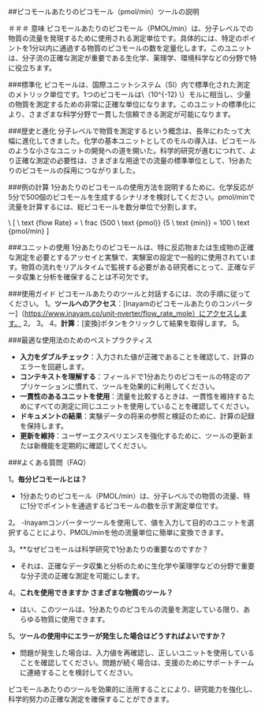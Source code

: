 ##ピコモールあたりのピコモール（pmol/min）ツールの説明

＃＃＃ 意味
ピコモールあたりのピコモール（PMOL/min）は、分子レベルでの物質の流量を発現するために使用される測定単位です。具体的には、特定のポイントを1分以内に通過する物質のピコモールの数を定量化します。このユニットは、分子流の正確な測定が重要である生化学、薬理学、環境科学などの分野で特に役立ちます。

###標準化
ピコモールは、国際ユニットシステム（SI）内で標準化された測定のメトリック単位です。1つのピコモールは\（10^{-12} \）モルに相当し、少量の物質を測定するための非常に正確な単位になります。このユニットの標準化により、さまざまな科学分野で一貫した信頼できる測定が可能になります。

###歴史と進化
分子レベルで物質を測定するという概念は、長年にわたって大幅に進化してきました。化学の基本ユニットとしてのモルの導入は、ピコモールのような小さなユニットの開発への道を開いた。科学的研究が進むにつれて、より正確な測定の必要性は、さまざまな用途での流量の標準単位として、1分あたりのピコモールの採用につながりました。

###例の計算
1分あたりのピコモールの使用方法を説明するために、化学反応が5分で500個のピコモールを生成するシナリオを検討してください。pmol/minで流量を計算するには、総ピコモールを数分単位で分割します。

\ [
\ text {flow Rate} = \ frac {500 \ text {pmol}} {5 \ text {min}} = 100 \ text {pmol/min}
\]

###ユニットの使用
1分あたりのピコモールは、特に反応物または生成物の正確な測定を必要とするアッセイと実験で、実験室の設定で一般的に使用されています。物質の流れをリアルタイムで監視する必要がある研究者にとって、正確なデータ収集と分析を確保することは不可欠です。

###使用ガイド
ピコモールあたりのツールと対話するには、次の手順に従ってください。
1。**ツールへのアクセス**：[Inayamのピコモールあたりのコンバーター]（https://www.inayam.co/unit-nverter/flow_rate_mole）にアクセスします。
2。
3。
4。**計算**：[変換]ボタンをクリックして結果を取得します。
5。

###最適な使用法のためのベストプラクティス
-  **入力をダブルチェック**：入力された値が正確であることを確認して、計算のエラーを回避します。
-  **コンテキストを理解する**：フィールドで1分あたりのピコモールの特定のアプリケーションに慣れて、ツールを効果的に利用してください。
-  **一貫性のあるユニットを使用**：流量を比較するときは、一貫性を維持するためにすべての測定に同じユニットを使用していることを確認してください。
-  **ドキュメントの結果**：実験データの将来の参照と検証のために、計算の記録を保持します。
-  **更新を維持**：ユーザーエクスペリエンスを強化するために、ツールの更新または新機能を定期的に確認してください。

###よくある質問（FAQ）

1。**毎分ピコモールとは？**
-  1分あたりのピコモール（PMOL/min）は、分子レベルでの物質の流量、特に1分でポイントを通過するピコモールの数を示す測定単位です。

2。
-Inayamコンバーターツールを使用して、値を入力して目的のユニットを選択することにより、PMOL/minを他の流量単位に簡単に変換できます。

3。**なぜピコモールは科学研究で1分あたりの重要なのですか？
- それは、正確なデータ収集と分析のために生化学や薬理学などの分野で重要な分子流の正確な測定を可能にします。

4。**これを使用できますか さまざまな物質のツール？**
- はい、このツールは、1分あたりのピコモルの流量を測定している限り、あらゆる物質に使用できます。

5。**ツールの使用中にエラーが発生した場合はどうすればよいですか？**
- 問題が発生した場合は、入力値を再確認し、正しいユニットを使用していることを確認してください。問題が続く場合は、支援のためにサポートチームに連絡することを検討してください。

ピコモールあたりのツールを効果的に活用することにより、研究能力を強化し、科学的努力の正確な測定を確保することができます。